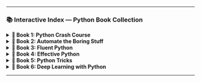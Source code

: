 

---

### 📚 Interactive Index — Python Book Collection

<details>
<summary><strong>📘 Book 1: Python Crash Course</strong></summary>

- [x] Chapter 1: Hello, Python  
- [x] Chapter 2: Variables and Strings  
- [ ] Chapter 3: Lists and Loops  
🔗 **[Open Folder ›](./book1_python_crash_course)**

</details>

<details>
<summary><strong>📗 Book 2: Automate the Boring Stuff</strong></summary>

- [x] Ch. 1: Python Basics  
- [ ] Ch. 2: Flow Control  
- [ ] Ch. 3: Functions  
🔗 **[Open Folder ›](./book2_automate)**

</details>

<details>
<summary><strong>📙 Book 3: Fluent Python</strong></summary>

- [ ] Part I: Data Structures  
- [ ] Part II: Functions as Objects  
🔗 **[Open Folder ›](./book3_fluent)**

</details>

<details>
<summary><strong>📕 Book 4: Effective Python</strong></summary>

- [ ] Item 1: Know Which Version  
- [ ] Item 2: Follow the PEP 8  
🔗 **[Open Folder ›](./book4_effective_python)**

</details>

<details>
<summary><strong>📒 Book 5: Python Tricks</strong></summary>

- [ ] Trick 1: Dictionary Merging  
- [ ] Trick 2: Underscores Usage  
🔗 **[Open Folder ›](./book5_tricks)**

</details>

<details>
<summary><strong>📓 Book 6: Deep Learning with Python</strong></summary>

- [ ] Intro to Keras  
- [ ] Neural Nets Basics  
🔗 **[Open Folder ›](./book6_dl_python)**

</details>

---


